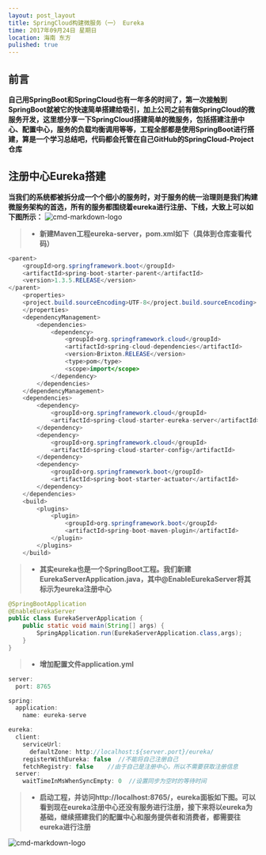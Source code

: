 ```yaml
---
layout: post_layout
title: SpringCloud构建微服务（一） Eureka
time: 2017年09月24日 星期日
location: 海南 东方
pulished: true
---
```


## 前言

**自己用SpringBoot和SpringCloud也有一年多的时间了，第一次接触到SpringBoot就被它的快速简单搭建给吸引，加上公司之前有做SpringCloud的微服务开发，这里想分享一下SpringCloud搭建简单的微服务，包括搭建注册中心、配置中心，服务的负载均衡调用等等，工程全部都是使用SpringBoot进行搭建，算是一个学习总结吧，代码都会托管在自己GitHub的SpringCloud-Project仓库**

## 注册中心Eureka搭建

**当我们的系统都被拆分成一个个细小的服务时，对于服务的统一治理则是我们构建微服务架构的首选，所有的服务都围绕着eureka进行注册、下线，大致上可以如下图所示：**
![cmd-markdown-logo](https://licaibo.github.io/assets/img/eureka.png)



> *  **新建Maven工程eureka-server，pom.xml如下（具体到仓库查看代码）**
```java
<parent>
    <groupId>org.springframework.boot</groupId>
    <artifactId>spring-boot-starter-parent</artifactId>
    <version>1.3.5.RELEASE</version>
</parent>
    <properties>
    <project.build.sourceEncoding>UTF-8</project.build.sourceEncoding>
    </properties>
    <dependencyManagement>
        <dependencies>
            <dependency>
                <groupId>org.springframework.cloud</groupId>
                <artifactId>spring-cloud-dependencies</artifactId>
                <version>Brixton.RELEASE</version>
                <type>pom</type>
                <scope>import</scope>
            </dependency>
        </dependencies>
    </dependencyManagement>
    <dependencies>
        <dependency>
            <groupId>org.springframework.cloud</groupId>
            <artifactId>spring-cloud-starter-eureka-server</artifactId>
        </dependency>
        <dependency>
            <groupId>org.springframework.cloud</groupId>
            <artifactId>spring-cloud-starter-config</artifactId>
        </dependency>
        <dependency>
            <groupId>org.springframework.boot</groupId>
            <artifactId>spring-boot-starter-actuator</artifactId>
        </dependency>
    </dependencies>
    <build>
        <plugins>
            <plugin>
                <groupId>org.springframework.boot</groupId>
                <artifactId>spring-boot-maven-plugin</artifactId>
            </plugin>
        </plugins>
    </build>
```

> *  **其实eureka也是一个SpringBoot工程。我们新建EurekaServerApplication.java，其中@EnableEurekaServer将其标示为eureka注册中心**

```java
@SpringBootApplication
@EnableEurekaServer
public class EurekaServerApplication {
    public static void main(String[] args) {
        SpringApplication.run(EurekaServerApplication.class,args);
    }
}
```
> *  **增加配置文件application.yml**
```java
server:
  port: 8765

spring:
  application:
    name: eureka-serve

eureka:
  client:
    serviceUrl:
      defaultZone: http://localhost:${server.port}/eureka/
    registerWithEureka: false  //不能将自己注册自己
    fetchRegistry: false    //由于自己是注册中心，所以不需要获取注册信息
  server:
    waitTimeInMsWhenSyncEmpty: 0  //设置同步为空时的等待时间
```

> *  **启动工程，并访问http://localhost:8765/，eureka面板如下图。可以看到现在eureka注册中心还没有服务进行注册，接下来将以eureka为基础，继续搭建我们的配置中心和服务提供者和消费者，都需要往eureka进行注册**

![cmd-markdown-logo](https://licaibo.github.io/assets/img/eureka-center.png)
